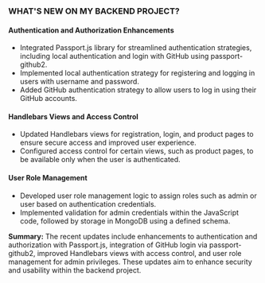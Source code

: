### WHAT'S NEW ON MY BACKEND PROJECT?

#### Authentication and Authorization Enhancements
- Integrated Passport.js library for streamlined authentication strategies, including local authentication and login with GitHub using passport-github2.
- Implemented local authentication strategy for registering and logging in users with username and password.
- Added GitHub authentication strategy to allow users to log in using their GitHub accounts.

#### Handlebars Views and Access Control
- Updated Handlebars views for registration, login, and product pages to ensure secure access and improved user experience.
- Configured access control for certain views, such as product pages, to be available only when the user is authenticated.

#### User Role Management
- Developed user role management logic to assign roles such as admin or user based on authentication credentials.
- Implemented validation for admin credentials within the JavaScript code, followed by storage in MongoDB using a defined schema.

**Summary:** 
The recent updates include enhancements to authentication and authorization with Passport.js, integration of GitHub login via passport-github2, improved Handlebars views with access control, and user role management for admin privileges. These updates aim to enhance security and usability within the backend project.
